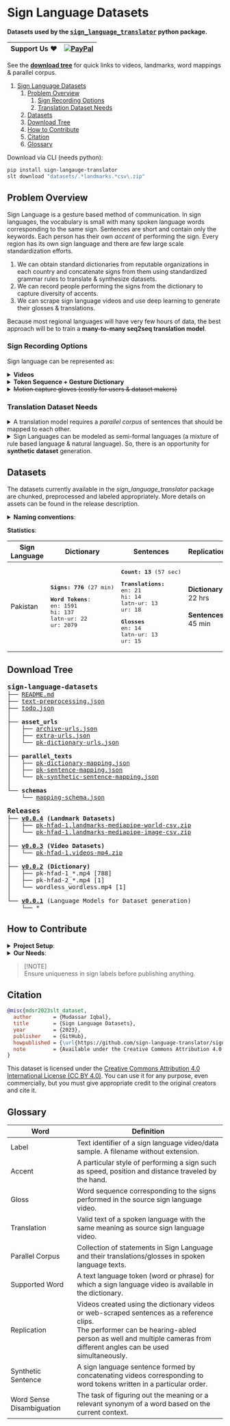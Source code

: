 # Sign Language Datasets

**Datasets used by the <kbd>[sign_language_translator](https://github.com/sign-language-translator/sign-language-translator)</kbd> python package.**

| **Support Us** ❤️ | <!-- [![Stripe](https://img.shields.io/badge/Stripe-626CD9?logo=Stripe&logoColor=white)]() --> [![PayPal](https://img.shields.io/badge/PayPal-00457C?logo=paypal&logoColor=white)](https://www.paypal.com/donate/?hosted_button_id=7SNGNSKUQXQW2) |
| ---------------- | ------------------------------------------------------------------------------------------------------------------------------------------------------------------------------------------------------------------------------------------------- |

See the [**download tree**](#download-tree) for quick links to videos, landmarks, word mappings & parallel corpus.

1. [Sign Language Datasets](#sign-language-datasets)
   1. [Problem Overview](#problem-overview)
      1. [Sign Recording Options](#sign-recording-options)
      2. [Translation Dataset Needs](#translation-dataset-needs)
   2. [Datasets](#datasets)
   3. [Download Tree](#download-tree)
   4. [How to Contribute](#how-to-contribute)
   5. [Citation](#citation)
   6. [Glossary](#glossary)

Download via CLI (needs python):

```bash
pip install sign-langauge-translator
slt download "datasets/.*landmarks.*csv\.zip"
```

## Problem Overview

Sign Language is a gesture based method of communication. In sign languages, the vocabulary is small with many spoken language words corresponding to the same sign. Sentences are short and contain only the keywords. Each person has their own *accent* of performing the sign.
Every region has its own sign language and there are few large scale standardization efforts.

1. We can obtain standard dictionaries from reputable organizations in each country and concatenate signs from them using standardized grammar rules to translate & synthesize datasets.
2. We can record people performing the signs from the dictionary to capture diversity of accents.
3. We can scrape sign language videos and use deep learning to generate their glosses & translations.

Because most regional languages will have very few hours of data, the best approach will be to train a **many-to-many seq2seq translation model**.

### Sign Recording Options

Sign language can be represented as:

<details>
<summary><b>Videos</b></summary>

- Videos can consist of individual words, phrases or sentences.
- Each video can contain just one person or multiple people talking at the same time.
- Using computer vision, videos can be decomposed into 3D motion vectors of joints on the body as a preprocessing step to reduce the bias and noise in the dataset and enables more data augmentation.

</details>

<details>
<summary><b>Token Sequence + Gesture Dictionary</b></summary>

1. Sign sequence written using text word-for-word is called *gloss* and it captures the grammar of sign language.
2. There are other sign writing notations like [HamNoSys](https://en.wikipedia.org/wiki/Hamburg_Notation_System) etc which write down individual movements of the hands but this project currently only uses the word level tokens.

</details>

<details>
<summary><s>Motion capture gloves (costly for users & dataset makers)</s></summary>
</details>

### Translation Dataset Needs

<details>
<summary>A translation model requires a <i>parallel corpus</i> of sentences that should be mapped to each other.</summary>

- For each sign language video or sequence of videos, save translations & glosses in multiple languages

</details>

<details>

<summary>Sign Languages can be modeled as semi-formal languages (a mixture of rule based language & natural language). So, there is an opportunity for <b>synthetic dataset</b> generation.</summary>

- Obtain sign language [dictionaries](https://github.com/sign-language-translator/sign-language-datasets/releases/tag/v0.0.2).
- List down all [words](https://github.com/sign-language-translator/sign-language-datasets/blob/main/dictionary/collection_to_label_to_language_to_words.json) in several text languages that can be mapped to those videos.
- Train a language model to [write sentences](https://sign-language-translator.readthedocs.io/en/latest/#complete) of only the *supported words*.
- Translate those generated sentences using [grammar rules](https://github.com/sign-language-translator/sign-language-translator/blob/main/sign_language_translator/languages/sign/sign_language.py#L62) of that regional language or a deep learning model into gloss (sign labels).
- [Concatenate videos](https://github.com/sign-language-translator/sign-language-translator/blob/main/sign_language_translator/models/text_to_sign/concatenative_synthesis.py) corresponding to the tokens in the text to synthesize parallel video.

</details>

## Datasets

The datasets currently available in the *sign_language_translator* package are chunked, preprocessed and labeled appropriately. More details on assets can be found in the release description.

<details>
<summary><b>Naming conventions</b>:</summary>

1. Dictionaries: `country-organization-number_sign-gloss.mp4`
2. Replications: `c*-o*-n*_g*_personCode_cameraAngle.mp4`
3. Sentences: `c*-o*-n*_gloss[_p*_c*].mp4`
4. Archives: `c*-o*-n*[_p*_c*].category-subcategory-extension.zip`
5. Preprocessed videos: `c*-o*-n*_g*[_p*_c*].category-embeddingModel.extension`
6. Videos without Signs: `wordless_person_camera.mp4`

- The sign labels, tokens & glosses may contain word sense disambiguation wrapped in parenthesis e.g. `*_spring(coil).mp4` or `*_spring(water-fountain).mp4`.
- Person Codes are of the format `[dh][fm]\d+`.
For example `df0001` stands for `deaf-female-0001` and `hm0002` means `hearing-male-0002`
- Camera Angles are from `(front|below|left|right|top-left|top-right)-\d+x\d+y\d+z`. (not finalized yet)
- Category in preprocessed videos and archives is from `(videos|landmarks)`.
- Subcategory in Archive name is from `mediapipe-world|mediapipe-image|mediapipe` or `dictionary(-replication)?|sentences(-replication)?`. It will include the model name in case of preprocessed files.

</details>

**Statistics**:

<table>
  <thead>
    <tr>
      <th>Sign Language</th>
      <th>Dictionary</th>
      <th>Sentences</th>
      <th>Replications</th>
      <th>Synthetic Sentences</th>
    </tr>
  </thead>
  <tbody>
    <tr>
      <td>Pakistan</td>
      <td>
        <pre><b>Signs: 776</b> (27 min)</pre>
        <pre><b>Word Tokens</b>:<br/>en: 1591<br/>hi: 137<br/>latn-ur: 22<br/>ur: 2079</pre>
      </td>
      <td>
        <pre><b>Count: 13</b> (57 sec)</pre>
        <pre><b>Translations:</b><br/>en: 21<br/>hi: 14<br/>latn-ur: 13<br/>ur: 18</pre>
        <pre><b>Glosses</b><br/>en: 14<br/>latn-ur: 13<br/>ur: 15</pre>
      </td>
      <td>
        <b>Dictionary</b>: 22 hrs<br /><br />
        <b>Sentences</b>: 45 min
      </td>
      <td>
        <pre><b>Count: 1</b> (7 sec)</pre>
        <pre><b>Translations:</b><br/>en: 3<br/>hi: 2<br/>latn-ur: 2<br/>ur: 4</pre>
        <pre><b>Glosses</b><br/>en: 2<br/>latn-ur: 1<br/>ur: 2</pre>
      </td>
    </tr>
  </tbody>
</table>

## Download Tree

<pre>
<b style="font-size:large;">sign-language-datasets</b>
├── <a href="https://github.com/sign-language-translator/sign-language-datasets/blob/main/README.md">README.md</a>
├── <a href="https://github.com/sign-language-translator/sign-language-datasets/blob/main/text-preprocessing.json">text-preprocessing.json</a>
├── <a href="https://github.com/sign-language-translator/sign-language-datasets/blob/main/todo.json">todo.json</a>
│
├── <b>asset_urls</b>
│   ├── <a href="https://github.com/sign-language-translator/sign-language-datasets/blob/main/asset_urls/archive-urls.json">archive-urls.json</a>
│   ├── <a href="https://github.com/sign-language-translator/sign-language-datasets/blob/main/asset_urls/extra-urls.json">extra-urls.json</a>
│   └── <a href="https://github.com/sign-language-translator/sign-language-datasets/blob/main/asset_urls/pk-dictionary-urls.json">pk-dictionary-urls.json</a>
│
├── <b>parallel_texts</b>
│   ├── <a href="https://github.com/sign-language-translator/sign-language-datasets/blob/main/parallel_texts/pk-dictionary-mapping.json">pk-dictionary-mapping.json</a>
│   ├── <a href="https://github.com/sign-language-translator/sign-language-datasets/blob/main/parallel_texts/pk-sentence-mapping.json">pk-sentence-mapping.json</a>
│   └── <a href="https://github.com/sign-language-translator/sign-language-datasets/blob/main/parallel_texts/pk-synthetic-sentence-mapping.json">pk-synthetic-sentence-mapping.json</a>
│
└── <b>schemas</b>
    └── <a href="https://github.com/sign-language-translator/sign-language-datasets/blob/main/schemas/mapping-schema.json">mapping-schema.json</a>
</pre>

<pre>
<b style="font-size:large;">Releases</b>
├── <b><a href="https://github.com/sign-language-translator/sign-language-datasets/releases/tag/v0.0.4">v0.0.4</a> (Landmark Datasets)</b>
│   ├── <a href="https://github.com/sign-language-translator/sign-language-datasets/releases/download/v0.0.4/pk-hfad-1.landmarks-mediapipe-world-csv.zip">pk-hfad-1.landmarks-mediapipe-world-csv.zip</a>
│   └── <a href="https://github.com/sign-language-translator/sign-language-datasets/releases/download/v0.0.4/pk-hfad-1.landmarks-mediapipe-image-csv.zip">pk-hfad-1.landmarks-mediapipe-image-csv.zip</a>
│
├── <b><a href="https://github.com/sign-language-translator/sign-language-datasets/releases/tag/v0.0.3">v0.0.3</a> (Video Datasets)</b>
│   └── <a href="https://github.com/sign-language-translator/sign-language-datasets/releases/download/v0.0.3/pk-hfad-1.videos-mp4.zip">pk-hfad-1.videos-mp4.zip</a>
│
├── <b><a href="https://github.com/sign-language-translator/sign-language-datasets/releases/tag/v0.0.2">v0.0.2</a> (Dictionary)</b>
│   ├── pk-hfad-1_*.mp4 [788]
│   ├── pk-hfad-2_*.mp4 [1]
│   └── wordless_wordless.mp4 [1]
│
└── <a href="https://github.com/sign-language-translator/sign-language-datasets/releases/tag/v0.0.1"><b>v0.0.1</b></a> (Language Models for Dataset generation)
    └── *
</pre>

<!-- TODO:
pk-hfad-1_videos-dictionary-mp4.zip
pk-hfad-1_df0001_front_videos-dictionary-replication-mp4.zip

pk-hfad-2_videos-sentences-mp4.zip
pk-hfad-2_df0001_front_videos-sentences-replication-mp4.zip

pk-hfad-3_videos-dictionary-mp4.zip
pk-hfad-4_videos-sentences-mp4.zip
-->

## How to Contribute

<details>
<summary><b>Project Setup</b>:</summary>

1. Clone the repo

    ```bash
    git clone https://github.com/sign-language-translator/sign-language-datasets.git
    ```

2. [Configure JSON schema](https://code.visualstudio.com/docs/languages/json#_json-schemas-and-settings) in VSCode workspace settings especially for `*-mapping.json` files.

</details>

<details>
<summary><b>Our Needs</b>:</summary>

<details>
<summary>1. <b>Compile dictionaries</b></summary>

1. **Rename** files to follow the convention (country-organization-...)
2. **Upload** individual files to [v0.0.2 Dictionary](https://github.com/sign-language-translator/sign-language-datasets/releases/tag/v0.0.2) release.
3. Upload zip archive to [v0.0.3 Video Datasets](https://github.com/sign-language-translator/sign-language-datasets/releases/tag/v0.0.3) release.
4. **Link** individual file urls in [asset_urls/*-dictionary-urls.json](https://github.com/sign-language-translator/sign-language-datasets/blob/main/asset_urls)
5. Link archive urls into [asset_urls/archive-urls.json](https://github.com/sign-language-translator/sign-language-datasets/blob/main/asset_urls/archive-urls.json).
6. **Add the text tokens** that have same the meaning and can be mapped to these dictionary videos to [parallel_texts/*-dictionary-mapping.json](https://github.com/sign-language-translator/sign-language-datasets/blob/main/parallel_texts).

</details>

<details>
<summary>2. <b>Record Dictionary Videos to capture diverse accents</b></summary>

1. **Rename** files to follow the convention (\*_personId_cameraAngle\*).
2. **Upload** zip archive to [v0.0.3 Video Datasets](https://github.com/sign-language-translator/sign-language-datasets/releases/tag/v0.0.3) release.
3. **Link** archive urls into [asset_urls/archive-urls.json](https://github.com/sign-language-translator/sign-language-datasets/blob/main/asset_urls/archive-urls.json).

</details>

<details>
<summary>3. <b>Scrape or Record sign language Sentences.</b></summary>

- Upload & Link the data
- Add translations and glosses to the [parallel corpus](https://github.com/sign-language-translator/sign-language-datasets/blob/main/parallel_texts)

</details>

<details>
<summary>4. <b>Contribute to the <a href="https://github.com/sign-language-translator/sign-language-datasets/blob/main/parallel_texts">Synthetic Parallel Corpus</a></b></summary>

1. Write sentences of supported words
2. Compile dataset for training a language model to do the above step.
3. Translate to other text languages

</details>

<details>
<summary>5. <b>Translate <a href="https://github.com/sign-language-translator/sign-language-datasets/blob/main/parallel_texts">existing</a> tokens, translations & glosses to other text languages.</b></summary>
</details>

</details>

> [!NOTE]\
> Ensure uniqueness in sign labels before publishing anything.

## Citation

```bibtex
@misc{mdsr2023slt_dataset,
  author       = {Mudassar Iqbal},
  title        = {Sign Language Datasets},
  year         = {2023},
  publisher    = {GitHub},
  howpublished = {\url{https://github.com/sign-language-translator/sign-language-datasets}},
  note         = {Available under the Creative Commons Attribution 4.0 International License (CC BY 4.0).}
}
```

This dataset is licensed under the [Creative Commons Attribution 4.0 International License (CC BY 4.0)](https://creativecommons.org/licenses/by/4.0/). You can use it for any purpose, even commercially, but you must give appropriate credit to the original creators and cite it.

## Glossary

| Word                      | Definition                                                                                                                                                                                                             |
| ------------------------- | ---------------------------------------------------------------------------------------------------------------------------------------------------------------------------------------------------------------------- |
| Label                     | Text identifier of a sign language video/data sample. A filename without extension.                                                                                                                                    |
| Accent                    | A particular style of performing a sign such as speed, position and distance traveled by the hand.                                                                                                                     |
| Gloss                     | Word sequence corresponding to the signs performed in the source sign language video.                                                                                                                                  |
| Translation               | Valid text of a spoken language with the same meaning as source sign language video.                                                                                                                                   |
| Parallel Corpus           | Collection of statements in Sign Language and their translations/glosses in spoken language texts.                                                                                                                     |
| Supported Word            | A text language token (word or phrase) for which a sign language video is available in the dictionary.                                                                                                                 |
| Replication               | Videos created using the dictionary videos or web-scraped sentences as a reference clips.<br/>The performer can be hearing-abled person as well and multiple cameras from different angles can be used simultaneously. |
| Synthetic Sentence        | A sign language sentence formed by concatenating videos corresponding to word tokens written in a particular order.                                                                                                    |
| Word Sense Disambiguation | The task of figuring out the meaning or a relevant synonym of a word based on the current context.                                                                                                                     |
